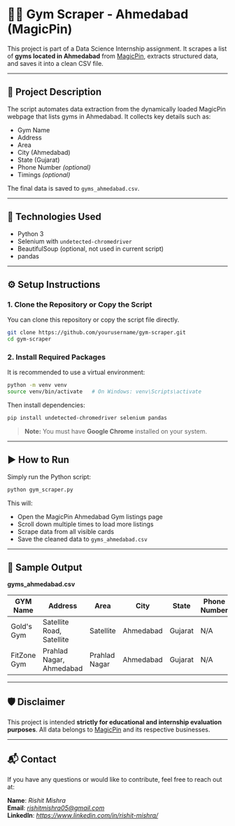 # 🏋️‍♂️ Gym Scraper - Ahmedabad (MagicPin)

This project is part of a Data Science Internship assignment. It scrapes a list of **gyms located in Ahmedabad** from [MagicPin](https://magicpin.in), extracts structured data, and saves it into a clean CSV file.

---

## 📄 Project Description

The script automates data extraction from the dynamically loaded MagicPin webpage that lists gyms in Ahmedabad. It collects key details such as:

- Gym Name
- Address
- Area
- City (Ahmedabad)
- State (Gujarat)
- Phone Number *(optional)*
- Timings *(optional)*

The final data is saved to `gyms_ahmedabad.csv`.

---

## 🧰 Technologies Used

- Python 3
- Selenium with `undetected-chromedriver`
- BeautifulSoup (optional, not used in current script)
- pandas

---

## ⚙️ Setup Instructions

### 1. Clone the Repository or Copy the Script

You can clone this repository or copy the script file directly.

```bash
git clone https://github.com/yourusername/gym-scraper.git
cd gym-scraper
```

### 2. Install Required Packages

It is recommended to use a virtual environment:

```bash
python -m venv venv
source venv/bin/activate   # On Windows: venv\Scripts\activate
```

Then install dependencies:

```bash
pip install undetected-chromedriver selenium pandas
```

> **Note:** You must have **Google Chrome** installed on your system.

---

## ▶️ How to Run

Simply run the Python script:

```bash
python gym_scraper.py
```

This will:
- Open the MagicPin Ahmedabad Gym listings page
- Scroll down multiple times to load more listings
- Scrape data from all visible cards
- Save the cleaned data to `gyms_ahmedabad.csv`

---

## 📝 Sample Output

**gyms_ahmedabad.csv**

| GYM Name     | Address                     | Area            | City       | State   | Phone Number | Timings |
|--------------|-----------------------------|------------------|------------|---------|---------------|---------|
| Gold's Gym   | Satellite Road, Satellite    | Satellite        | Ahmedabad | Gujarat | N/A           | N/A     |
| FitZone Gym  | Prahlad Nagar, Ahmedabad     | Prahlad Nagar    | Ahmedabad | Gujarat | N/A           | N/A     |

---

## 🛡 Disclaimer

This project is intended **strictly for educational and internship evaluation purposes**. All data belongs to [MagicPin](https://magicpin.in) and its respective businesses.

---

## 📬 Contact

If you have any questions or would like to contribute, feel free to reach out at:

**Name**: *Rishit Mishra*  
**Email**: *rishitmishra05@gmail.com*  
**LinkedIn**: *https://www.linkedin.com/in/rishit-mishra/*
